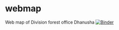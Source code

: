 # webmap
Web map of Division forest office Dhanusha
[![Binder](https://mybinder.org/badge_logo.svg)](https://mybinder.org/v2/gh/rkr1969/webmap/main?urlpath=%2Fdoc%2Ftree%2Fwebmap.ipynb)
